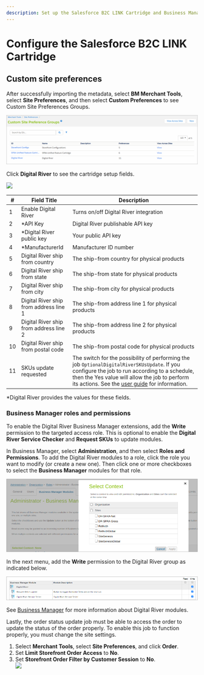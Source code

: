 ```yaml
---
description: Set up the Salesforce B2C LINK Cartridge and Business Manager.
---
```


# Configure the Salesforce B2C LINK Cartridge

## Custom site preferences

After successfully importing the metadata, select **BM Merchant Tools**, select **Site Preferences**, and then select **Custom Preferences** to see Custom Site Preferences Groups.

![](.gitbook/assets/CustomSitePref.png)

Click **Digital River** to see the cartridge setup fields.

​![](.gitbook/assets/CARTRI\~2.PNG)

| #  | Field Title                            | Description                                                                                                                                                                                                                                                        |
| -- | -------------------------------------- | ------------------------------------------------------------------------------------------------------------------------------------------------------------------------------------------------------------------------------------------------------------------ |
| 1  | Enable Digital River                   | Turns on/off Digital River integration                                                                                                                                                                                                                             |
| 2  | \*API Key                              | Digital River publishable API key                                                                                                                                                                                                                                  |
| 3  | \*Digital River public key             | Your public API key                                                                                                                                                                                                                                                |
| 4  | \*ManufacturerId                       | Manufacturer ID number                                                                                                                                                                                                                                             |
| 5  | Digital River ship from country        | The ship-from country for physical products                                                                                                                                                                                                                        |
| 6  | Digital River ship from state          | The ship-from state for physical products                                                                                                                                                                                                                          |
| 7  | Digital River ship from city           | The ship-from city for physical products                                                                                                                                                                                                                           |
| 8  | Digital River ship from address line 1 | The ship-from address line 1 for physical products                                                                                                                                                                                                                 |
| 9  | Digital River ship from address line 2 | The ship-from address line 2 for physical products                                                                                                                                                                                                                 |
| 10 | Digital River ship from postal code    | The ship-from postal code for physical products                                                                                                                                                                                                                    |
| 11 | SKUs update requested                  | The switch for the possibility of performing the job `OptionalDigitalRiverSKUsUpdate`. If you configure the job to run according to a schedule, then the Yes value will allow the job to perform its actions. See the [user guide](user-guide.md) for information. |

\*Digital River provides the values for these fields.

### Business Manager roles and permissions <a href="#business-manager-roles-and-permissions" id="business-manager-roles-and-permissions"></a>

To enable the Digital River Business Manager extensions, add the **Write** permission to the targeted access role. This is optional to enable the **Digital River Service Checker** and **Request SKUs** to update modules.

In Business Manager, select **Administration**, and then select **Roles and Permissions**. To add the Digital River modules to a role, click the role you want to modify (or create a new one). Then click one or more checkboxes to select the **Business Manager** modules for that role.

![](.gitbook/assets/BusMgrContext.png)

In the next menu, add the **Write** permission to the Digital River group as indicated below.

![](.gitbook/assets/BusMgrModule.png)

See [Business Manager](configure-the-salesforce-b2c-link-cartridge.md#business-manager) for more information about Digital River modules.

Lastly, the order status update job must be able to access the order to update the status of the order properly. To enable this job to function properly, you must change the site settings.

1. Select **Merchant Tools**, select **Site Preferences**, and click **Order**.
2. Set **Limit Storefront Order Access** to **No**.
3. Set **Storefront Order Filter by Customer Session** to **No**. \
   ![](.gitbook/assets/ORDERA\~1.PNG)
